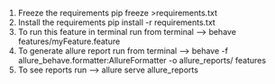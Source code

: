 1. Freeze the requirements
 pip freeze >requirements.txt
2. Install the requirements
 pip install -r requirements.txt  
3. To run this feature in terminal run from terminal --> behave features/myFeature.feature
4. To generate allure report run from terminal --> behave -f allure_behave.formatter:AllureFormatter -o allure_reports/ features
5. To see reports run --> allure serve allure_reports
